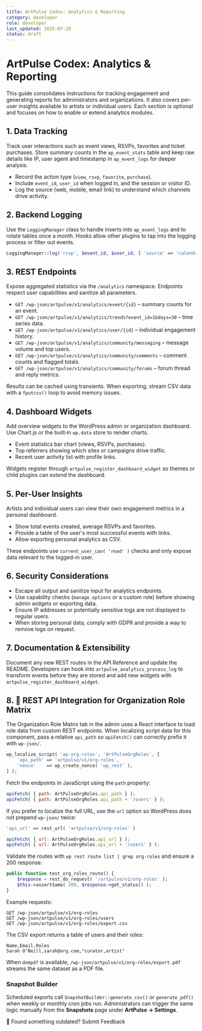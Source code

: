 ```yaml
---
title: ArtPulse Codex: Analytics & Reporting
category: developer
role: developer
last_updated: 2025-07-20
status: draft
---
```

# ArtPulse Codex: Analytics & Reporting

This guide consolidates instructions for tracking engagement and generating reports for administrators and organizations. It also covers per-user insights available to artists or individual users. Each section is optional and focuses on how to enable or extend analytics modules.

## 1. Data Tracking

Track user interactions such as event views, RSVPs, favorites and ticket purchases. Store summary counts in the `ap_event_stats` table and keep raw details like IP, user agent and timestamp in `ap_event_logs` for deeper analysis.

- Record the action type (`view`, `rsvp`, `favorite`, `purchase`).
- Include `event_id`, `user_id` when logged in, and the session or visitor ID.
- Log the source (web, mobile, email link) to understand which channels drive activity.

## 2. Backend Logging

Use the `LoggingManager` class to handle inserts into `ap_event_logs` and to rotate tables once a month. Hooks allow other plugins to tap into the logging process or filter out events.

```php
LoggingManager::log('rsvp', $event_id, $user_id, [ 'source' => 'calendar' ]);
```

## 3. REST Endpoints

Expose aggregated statistics via the `/analytics` namespace. Endpoints respect user capabilities and sanitize all parameters.

- `GET /wp-json/artpulse/v1/analytics/event/{id}` – summary counts for an event.
- `GET /wp-json/artpulse/v1/analytics/trends?event_id=1&days=30` – time series data.
- `GET /wp-json/artpulse/v1/analytics/user/{id}` – individual engagement history.
- `GET /wp-json/artpulse/v1/analytics/community/messaging` – message volume and top users.
- `GET /wp-json/artpulse/v1/analytics/community/comments` – comment counts and flagged totals.
- `GET /wp-json/artpulse/v1/analytics/community/forums` – forum thread and reply metrics.

Results can be cached using transients. When exporting, stream CSV data with a `fputcsv()` loop to avoid memory issues.

## 4. Dashboard Widgets

Add overview widgets to the WordPress admin or organization dashboard. Use Chart.js or the built‑in `wp.data` store to render charts.

- Event statistics bar chart (views, RSVPs, purchases).
- Top referrers showing which sites or campaigns drive traffic.
- Recent user activity list with profile links.

Widgets register through `artpulse_register_dashboard_widget` so themes or child plugins can extend the dashboard.

## 5. Per-User Insights

Artists and individual users can view their own engagement metrics in a personal dashboard.

- Show total events created, average RSVPs and favorites.
- Provide a table of the user's most successful events with links.
- Allow exporting personal analytics as CSV.

These endpoints use `current_user_can( 'read' )` checks and only expose data relevant to the logged-in user.

## 6. Security Considerations

- Escape all output and sanitize input for analytics endpoints.
- Use capability checks (`manage_options` or a custom role) before showing admin widgets or exporting data.
- Ensure IP addresses or potentially sensitive logs are not displayed to regular users.
- When storing personal data, comply with GDPR and provide a way to remove logs on request.

## 7. Documentation & Extensibility

Document any new REST routes in the API Reference and update the README. Developers can hook into `artpulse_analytics_process_log` to transform events before they are stored and add new widgets with `artpulse_register_dashboard_widget`.


## 8. 🔧 REST API Integration for Organization Role Matrix

The Organization Role Matrix tab in the admin uses a React interface to load role data from custom REST endpoints. When localizing script data for this component, pass a relative `api_path` so `apiFetch()` can correctly prefix it with `wp-json/`.

```php
wp_localize_script( 'ap-org-roles', 'ArtPulseOrgRoles', [
    'api_path' => 'artpulse/v1/org-roles',
    'nonce'    => wp_create_nonce( 'wp_rest' ),
] );
```

Fetch the endpoints in JavaScript using the `path` property:

```js
apiFetch( { path: ArtPulseOrgRoles.api_path } );
apiFetch( { path: ArtPulseOrgRoles.api_path + '/users' } );
```

If you prefer to localize the full URL, use the `url` option so WordPress does not prepend `wp-json/` twice:

```php
'api_url' => rest_url( 'artpulse/v1/org-roles' )
```

```js
apiFetch( { url: ArtPulseOrgRoles.api_url } );
apiFetch( { url: ArtPulseOrgRoles.api_url + '/users' } );
```

Validate the routes with `wp rest route list | grep org-roles` and ensure a 200 response:

```php
public function test_org_roles_route() {
    $response = rest_do_request( '/artpulse/v1/org-roles' );
    $this->assertSame( 200, $response->get_status() );
}
```

Example requests:

```
GET /wp-json/artpulse/v1/org-roles
GET /wp-json/artpulse/v1/org-roles/users
GET /wp-json/artpulse/v1/org-roles/export.csv
```

The CSV export returns a table of users and their roles:

```
Name,Email,Roles
Sarah O’Neill,sarah@org.com,"curator,artist"
```

When `dompdf` is available, `/wp-json/artpulse/v1/org-roles/export.pdf` streams
the same dataset as a PDF file.

### Snapshot Builder

Scheduled exports call `SnapshotBuilder::generate_csv()` or `generate_pdf()`
when weekly or monthly cron jobs run. Administrators can trigger the same logic
manually from the **Snapshots** page under **ArtPulse → Settings**.

💬 Found something outdated? Submit Feedback
